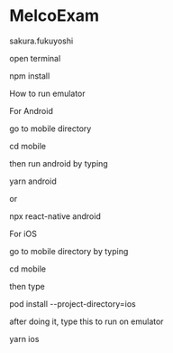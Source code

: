 # MelcoExam
sakura.fukuyoshi

open terminal

npm install

How to run emulator

For Android

go to mobile directory

cd mobile

then run android by typing 

yarn android

or

npx react-native android

For iOS

go to mobile directory by typing

cd mobile

then type

pod install --project-directory=ios

after doing it, type this to run on emulator

yarn ios
